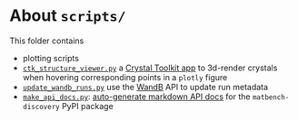 # About `scripts/`

This folder contains

- plotting scripts
- [`ctk_structure_viewer.py`](ctk_structure_viewer.py) a [Crystal Toolkit app](https://github.com/materialsproject/crystaltoolkit) to 3d-render crystals when hovering corresponding points in a `plotly` figure
- [`update_wandb_runs.py`](update_wandb_runs.py) use the [WandB](https://wandb.ai/janosh/matbench-discovery) API to update run metadata
- [`make_api_docs.py`](make_api_docs.py): [auto-generate markdown API docs](https://github.com/ml-tooling/lazydocs) for the `matbench-discovery` PyPI package
